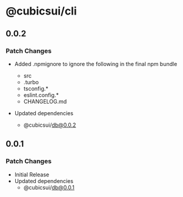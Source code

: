 # @cubicsui/cli

## 0.0.2

### Patch Changes

- Added .npmignore to ignore the following in the final npm bundle
  - src
  - .turbo
  - tsconfig.\*
  - eslint.config.\*
  - CHANGELOG.md

- Updated dependencies
  - @cubicsui/db@0.0.2

## 0.0.1

### Patch Changes

- Initial Release
- Updated dependencies
  - @cubicsui/db@0.0.1
